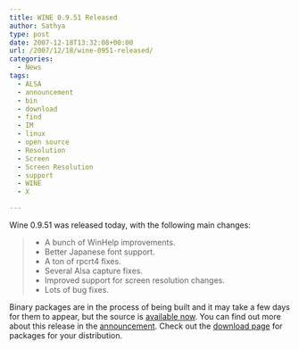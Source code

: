 ```yaml
---
title: WINE 0.9.51 Released
author: Sathya
type: post
date: 2007-12-18T13:32:08+00:00
url: /2007/12/18/wine-0951-released/
categories:
  - News
tags:
  - ALSA
  - announcement
  - bin
  - download
  - find
  - IM
  - linux
  - open source
  - Resolution
  - Screen
  - Screen Resolution
  - support
  - WINE
  - X

---
```

> 
Wine 0.9.51 was released today, with the following main changes:

>   * A bunch of WinHelp improvements.
>   * Better Japanese font support.
>   * A ton of rpcrt4 fixes.
>   * Several Alsa capture fixes.
>   * Improved support for screen resolution changes.
>   * Lots of bug fixes.

Binary packages are in the process of being built and it may take a few days for them to appear, but the source is [available now][1]. You can find out more about this release in the [announcement][2]. Check out the [download page][3] for packages for your distribution.

>

 [1]: https://prdownloads.sourceforge.net/wine/wine-0.9.51.tar.bz2
 [2]: https://www.winehq.org/?announce=0.9.51
 [3]: https://www.winehq.org/site/download
